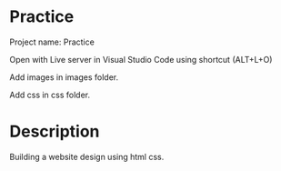 # Practice
Project name: Practice 

Open with Live server in Visual Studio Code using shortcut (ALT+L+O)

Add images in images folder.

Add css in css folder.

# Description 

Building a website design using html css.


